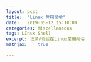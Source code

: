 ```yaml
---
layout: post
title:  "Linux 常用命令"
date:   2019-05-12 15:10:00
categories: Miscellaneous
tags: LInux Shell
excerpt: 记录/介绍在Linux常用命令
mathjax:	true

---
```

